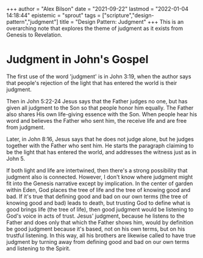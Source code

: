 +++
author = "Alex Bilson"
date = "2021-09-22"
lastmod = "2022-01-04 14:18:44"
epistemic = "sprout"
tags = ["scripture","design-pattern","judgment"]
title = "Design Pattern: Judgment"
+++
This is an overarching note that explores the theme of judgment as it exists from Genesis to Revelation.

# Judgment in John's Gospel

The first use of the word 'judgment' is in John 3:19, when the author says that people's rejection of the light that has entered the world is their judgment.

Then in John 5:22-24 Jesus says that the Father judges no one, but has given all judgment to the Son so that people honor him equally. The Father also shares His own life-giving essence with the Son. When people hear his word and believes the Father who sent him, the receive life and are free from judgment.

Later, in John 8:16, Jesus says that he does not judge alone, but he judges together with the Father who sent him. He starts the paragraph claiming to be the light that has entered the world, and addresses the witness just as in John 5.

If both light and life are intertwined, then there's a strong possibility that judgment also is connected. However, I don't know where judgment might fit into the Genesis narrative except by implication. In the center of garden within Eden, God places the tree of life and the tree of knowing good and bad. If it's true that defining good and bad on our own terms (the tree of knowing good and bad) leads to death, but trusting God to define what is good brings life (the tree of life), then good judgment would be listening to God's voice in acts of trust. Jesus' judgment, because he listens to the Father and does only that which the Father shows him, would by definition be good judgment because it's based, not on his own terms, but on his trustful listening. In this way, all his brothers are likewise called to have true judgment by turning away from defining good and bad on our own terms and listening to the Spirit.
